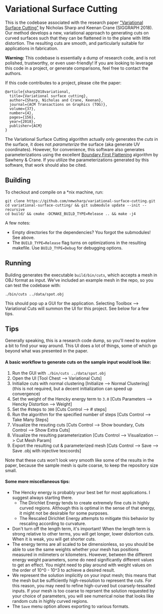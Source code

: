 # Variational Surface Cutting

This is the codebase associated with the research paper ["Variational Surface Cutting"](http://www.cs.cmu.edu/~kmcrane/Projects/VariationalCuts/paper.pdf) by Nicholas Sharp and Keenan Crane (SIGGRAPH 2018). Our method develops a new, variational approach to generating cuts on curved surfaces such that they can be flattened in to the plane with little distortion. The resulting cuts are smooth, and particularly suitable for applications in fabrication.

**Warning:** This codebase is essentially a dump of research code, and is not polished, trustworthy, or even user-friendly! If you are looking to leverage this code in a project, or generate comparisons, feel free to contact the authors.

If this code contributes to a project, please cite the paper:
```
@article{sharp2018variational,
  title={Variational surface cutting},
  author={Sharp, Nicholas and Crane, Keenan},
  journal={ACM Transactions on Graphics (TOG)},
  volume={37},
  number={4},
  pages={156},
  year={2018},
  publisher={ACM}
}
```

The Variational Surface Cutting algorithm actually only generates the *cuts* in the surface, it does not *parameterize* the surface (aka generate UV coordinates). However, for convenience, this software also generates parameterizations using the excellent [Boundary First Flattening](https://geometrycollective.github.io/boundary-first-flattening/) algorithm by Sawheny & Crane. If you utilize the parameterizations generated by this software, that work should also be cited.


## Building

To checkout and compile on a *nix machine, run:
```
git clone https://github.com/nmwsharp/variational-surface-cutting.git
cd variational-surface-cutting/ && git submodule update --init --recursive
cd build/ && cmake -DCMAKE_BUILD_TYPE=Release .. && make -j4
```

A few notes:
  - Empty directories for the dependencies? You forgot the submodules! See above.
  - The `BUILD_TYPE=Release` flag turns on optimizations in the resulting makefile. Use `BUILD_TYPE=Debug` for debugging options.
  
## Running

Building generates the executable `build/bin/cuts`, which accepts a mesh in OBJ format as input. We've included an example mesh in the repo, so you can test the codebase with:
```
./bin/cuts ../data/spot.obj
```
This should pop up a GUI for the application. Selecting Toolbox --> Variational Cuts will summon the UI for this project. See below for a few tips.

## Tips

Generally speaking, this is a research code dump, so you'll need to explore a bit to find your way around. This UI does a lot of things, some of which go beyond what was presented in the paper.

#### A basic workflow to generate cuts on the sample input would look like:

1. Run the GUI with `./bin/cuts ../data/spot.obj`
2. Open the UI [Tool Chest --> Variational Cuts]
3. Initialize cuts with normal clustering [Initialize --> Normal Clustering] (this is not required, but a decent initialization can speed up convergence)
4. Set the weight of the Hencky energy term to `3.0` [Cuts Parameters --> Hencky Distortion --> Weight]
5. Set the #steps to `300` [Cuts Control --> # steps]
6. Run the algorithm for the specified number of steps [Cuts Control --> Take Many Steps]
7. Visualize the resuting cuts [Cuts Control --> Show boundary, Cuts Control --> Show Extra Cuts]
8. Visualize the resulting parameterization [Cuts Control --> Visualization --> Cut Mesh Param]
9. Export the resulting cut & parameterized mesh [Cuts Control --> Save --> Save .obj with injective texcoords]

Note that these cuts won't look very smooth like some of the results in the paper, because the sample mesh is quite coarse, to keep the repository size small.

#### Some more miscellaneous tips:

- The Hencky energy is probably your best bet for most applications. I suggest always starting there.
  - The Dirichlet Energy tends to create extremely fine cuts in highly curved regions. Although this is optimal in the sense of that energy, it might not be desirable for some purposes.
  - The Rescaled Dirichlet Energy attempts to mitigate this behavior by rescaling according to curvature.
- Don't turn off the length term, it's important! When the length term is strong relative to other terms, you will get longer, lower distortion cuts. When it is weak, you will get shorter cuts.
- The energy terms are all scaled to be dimensionless, so you should be able to use the same weights whether your mesh has positions measured in milimeters or kilometers. However, between the different energy weight parameters, some do need significantly different values to get an effect. You might need to play around with weight values on the order of 10^0 - 10^3 to achieve a desired result.  
- We represent the solution implicitly on your input mesh; this means that the mesh but be sufficiently high-resolution to represent the cuts. For this reason, you may need to refine high-curved but coarsely-tessalted inputs. If your mesh is too coarse to reprsent the solution requested by your choice of parameters, you will see numerical noise that looks like random cuts in highly curved regions.
- The `Save` menu option allows exporting to various formats.
